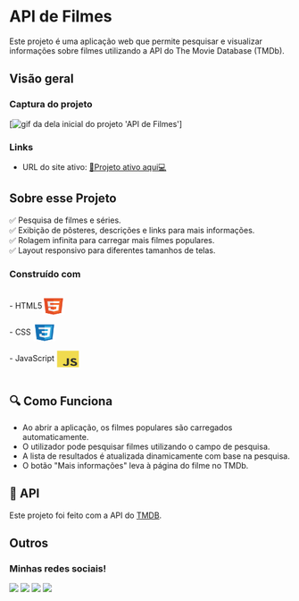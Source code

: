 # API de Filmes

Este projeto é uma aplicação web que permite pesquisar e visualizar informações sobre filmes utilizando a API do The Movie Database (TMDb).

## Visão geral

### Captura do projeto

[<img src="./src/img/apiFilmesGIF.gif" alt="gif da dela inicial do projeto 'API de Filmes'">]

### Links

- URL do site ativo: [🛜Projeto ativo aqui💻](https://tales-santos7.github.io/API-filmes-series/)

## Sobre esse Projeto 

✅ Pesquisa de filmes e séries.   
✅ Exibição de pôsteres, descrições e links para mais informações.   
✅ Rolagem infinita para carregar mais filmes populares.   
✅ Layout responsivo para diferentes tamanhos de telas. 

### Construído com

<div style="display: inline_block"><br>
- HTML5<img align="center" alt="HTML" height="30" width="40" src="https://raw.githubusercontent.com/devicons/devicon/master/icons/html5/html5-original.svg"><br><br>
  - CSS <img align="center" alt="CSS" height="30" width="40" src="https://raw.githubusercontent.com/devicons/devicon/master/icons/css3/css3-original.svg"><br><br>
  - JavaScript <img align="center" alt="JavaScript" height="30" width="40" src="https://raw.githubusercontent.com/devicons/devicon/master/icons/javascript/javascript-original.svg"><br><br>
</div>

## 🔍 Como Funciona

- Ao abrir a aplicação, os filmes populares são carregados automaticamente.
- O utilizador pode pesquisar filmes utilizando o campo de pesquisa.
- A lista de resultados é atualizada dinamicamente com base na pesquisa.
- O botão "Mais informações" leva à página do filme no TMDb.

## 📜 API

Este projeto foi feito com a API do [TMDB](https://www.themoviedb.org/).

## Outros

### Minhas redes sociais!

<div> 
   <a href="https://instagram.com/tales.s7" target="_blank"><img src="https://img.shields.io/badge/-Instagram-%23E4405F?style=for-the-badge&logo=instagram&logoColor=white" target="_blank"></a>
  <a href="https://www.linkedin.com/in/tales-santos7" target="_blank"><img src="https://img.shields.io/badge/-LinkedIn-%230077B5?style=for-the-badge&logo=linkedin&logoColor=white" target="_blank"></a>
   <a href = "mailto:tales.js07@gmail.com"><img src="https://img.shields.io/badge/-Gmail-%23333?style=for-the-badge&logo=gmail&logoColor=white" target="_blank"></a>
   <a href="https://talessantos-mu.vercel.app/" target="_blank"><img src="https://img.shields.io/badge/-Portf%C3%B3lio-Ffa500?style=for-the-badge&logo=portfolio&logoColor=white" target="_blank"></a>
</div>
